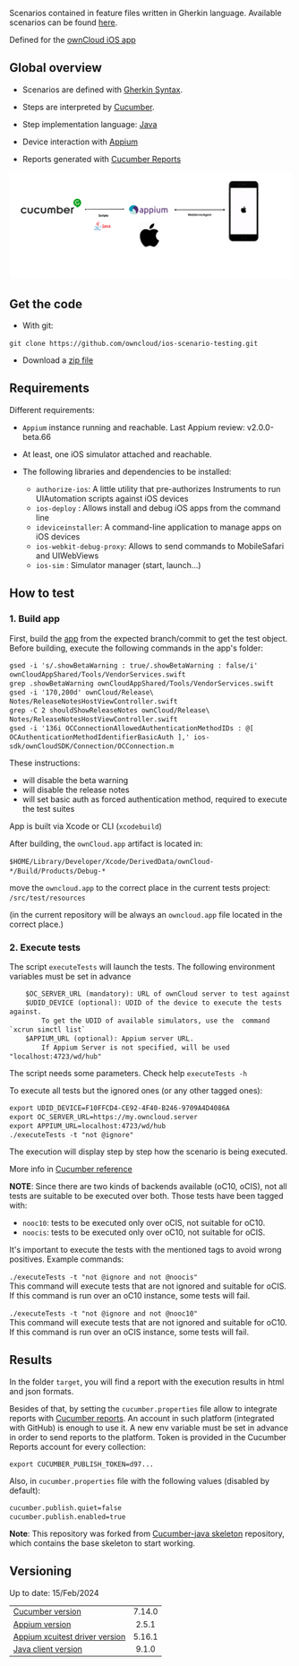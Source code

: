 
Scenarios contained in feature files written in Gherkin language.
Available scenarios can be found
[here](ios-scenario-testing/src/test/resources/io/cucumber).

Defined for the [ownCloud iOS app](https://github.com/owncloud/ios)


## Global overview

- Scenarios are defined with [Gherkin
Syntax](https://cucumber.io/docs/gherkin/).

- Steps are interpreted by [Cucumber](https://cucumber.io/).

- Step implementation language:
[Java](https://docs.oracle.com/javase/7/docs/)

- Device interaction with [Appium](http://appium.io/)

- Reports generated with [Cucumber Reports](https://reports.cucumber.io/)

![](architecture.png)

## Get the code

- With git:

`git clone https://github.com/owncloud/ios-scenario-testing.git`

- Download a [zip
file](https://github.com/owncloud/ios-scenario-testing/archive/master.zip)


## Requirements

Different requirements:

* `Appium` instance running and reachable. Last Appium review: v2.0.0-beta.66

* At least, one iOS simulator attached and reachable.

* The following libraries and dependencies to be installed:

	* `authorize-ios`: A little utility that pre-authorizes Instruments to run UIAutomation scripts against iOS devices
	* `ios-deploy` : Allows install and debug iOS apps from the command line
	* `ideviceinstaller`: A command-line application to manage apps on iOS devices
	* `ios-webkit-debug-proxy`: Allows to send commands to MobileSafari and UIWebViews
	* `ios-sim` : Simulator manager (start, launch...)

## How to test

### 1. Build app

First, build the [app](https://github.com/owncloud/ios-app) from the expected branch/commit to get the test object. Before building, execute the following commands in the app's folder:

```
gsed -i 's/.showBetaWarning : true/.showBetaWarning : false/i' ownCloudAppShared/Tools/VendorServices.swift
grep .showBetaWarning ownCloudAppShared/Tools/VendorServices.swift
gsed -i '170,200d' ownCloud/Release\ Notes/ReleaseNotesHostViewController.swift
grep -C 2 shouldShowReleaseNotes ownCloud/Release\ Notes/ReleaseNotesHostViewController.swift
gsed -i '136i OCConnectionAllowedAuthenticationMethodIDs : @[ OCAuthenticationMethodIdentifierBasicAuth ],' ios-sdk/ownCloudSDK/Connection/OCConnection.m
```
These instructions:

- will disable the beta warning
- will disable the release notes
- will set basic auth as forced authentication method, required to execute the test suites

App is built via Xcode or CLI (`xcodebuild`)

After building, the `ownCloud.app` artifact is located in:

`$HOME/Library/Developer/Xcode/DerivedData/ownCloud-*/Build/Products/Debug-*`

move the `owncloud.app` to the correct place in the current tests project: `/src/test/resources`

(in the current repository will be always an `owncloud.app` file located in the correct place.)

### 2. Execute tests

The script `executeTests` will launch the tests. The following environment variables must be set in advance

		$OC_SERVER_URL (mandatory): URL of ownCloud server to test against
		$UDID_DEVICE (optional): UDID of the device to execute the tests against.
			To get the UDID of available simulators, use the  command `xcrun simctl list`
		$APPIUM_URL (optional): Appium server URL.
			If Appium Server is not specified, will be used "localhost:4723/wd/hub"

The script needs some parameters. Check help `executeTests -h`

To execute all tests but the ignored ones (or any other tagged ones):

	export UDID_DEVICE=F10FFCD4-CE92-4F40-B246-9709A4D4086A
	export OC_SERVER_URL=https://my.owncloud.server
	export APPIUM_URL=localhost:4723/wd/hub
	./executeTests -t "not @ignore"

The execution will display step by step how the scenario is being executed.

More info in [Cucumber reference](https://cucumber.io/docs/cucumber/api/)

**NOTE**: Since there are two kinds of backends available (oC10, oCIS), not all tests are suitable to be executed over both. Those tests have been tagged with:

- `nooc10`: tests to be executed only over oCIS, not suitable for oC10.
- `noocis`: tests to be executed only over oC10, not suitable for oCIS.

It's important to execute the tests with the mentioned tags to avoid wrong positives. Example commands:

`./executeTests -t "not @ignore and not @noocis"`<br>
This command will execute tests that are not ignored and suitable for oCIS. If this command is run over an oC10 instance, some tests will fail.

`./executeTests -t "not @ignore and not @nooc10"`<br>
This command will execute tests that are not ignored and suitable for oC10. If this command is run over an oCIS instance, some tests will fail.


## Results

In the folder `target`, you will find a report with the execution results in html and json formats.

Besides of that, by setting the `cucumber.properties` file allow to integrate reports with [Cucumber reports](https://cucumber.io/docs/cucumber/reporting/?lang=java). An account in such platform (integrated with GitHub) is enough to use it. A new env variable must be set in advance in order to send reports to the platform. Token is provided in the Cucumber Reports account for every collection:

	export CUCUMBER_PUBLISH_TOKEN=d97...

Also, in `cucumber.properties` file with the following values (disabled by default):

	cucumber.publish.quiet=false
	cucumber.publish.enabled=true

**Note**: This repository was forked from [Cucumber-java
skeleton](https://github.com/cucumber/cucumber-java-skeleton)
repository, which contains the base skeleton to start working.

## Versioning

Up to date: 15/Feb/2024

|||
|:-- |:-: |
| [Cucumber version](https://cucumber.io/docs/installation/java/) | 7.14.0 |
| [Appium version](https://github.com/appium/appium/releases)| 2.5.1|
| [Appium xcuitest driver version](https://github.com/appium/appium-xcuitest-driver/releases)| 5.16.1|
| [Java client version](https://github.com/appium/java-client/releases) | 9.1.0 |
